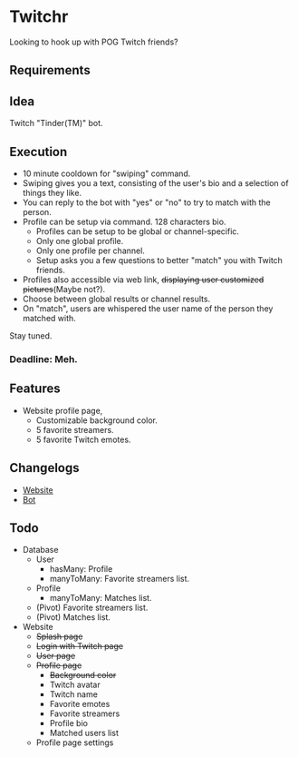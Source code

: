 # Twitchr
Looking to hook up with POG Twitch friends?

## Requirements

## Idea
Twitch "Tinder(TM)" bot.

## Execution
  * 10 minute cooldown for "swiping" command.
  * Swiping gives you a text, consisting of the user's bio and a selection of things they like.
  * You can reply to the bot with "yes" or "no" to try to match with the person.
  * Profile can be setup via command. 128 characters bio.
    * Profiles can be setup to be global or channel-specific.
    * Only one global profile.
    * Only one profile per channel.
    * Setup asks you a few questions to better "match" you with Twitch friends.
  * Profiles also accessible via web link, ~~displaying user customized pictures~~(Maybe not?).
  * Choose between global results or channel results.
  * On "match", users are whispered the user name of the person they matched with.

Stay tuned.

### Deadline: Meh.

## Features
  * Website profile page,
    * Customizable background color.
    * 5 favorite streamers.
    * 5 favorite Twitch emotes.

## Changelogs
  * [Website](web/CHANGELOG.md)
  * [Bot](bot/CHANGELOG.md)

## Todo
  * Database
    * User
      * hasMany: Profile
      * manyToMany: Favorite streamers list.
    * Profile
      * manyToMany: Matches list.
    * (Pivot) Favorite streamers list.
    * (Pivot) Matches list.
  * Website
    * ~~Splash page~~
    * ~~Login with Twitch page~~
    * ~~User page~~
    * ~~Profile page~~
      * ~~Background color~~
      * Twitch avatar
      * Twitch name
      * Favorite emotes
      * Favorite streamers
      * Profile bio
      * Matched users list
    * Profile page settings
